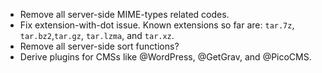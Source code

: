 
* Remove all server-side MIME-types related codes.
* Fix extension-with-dot issue. Known extensions so far are: `tar.7z`, `tar.bz2`,`tar.gz`, `tar.lzma`, and `tar.xz`.
* Remove all server-side sort functions?
* Derive plugins for CMSs like @WordPress, @GetGrav, and @PicoCMS.
